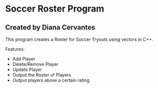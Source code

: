 # Soccer Roster Program

## Created by Diana Cervantes

This program creates a Roster for Soccer Tryouts using vectors in C++.

Features:

- Add Player
- Delete/Remove Player
- Update Player
- Output the Roster of Players
- Output players above a certain rating
